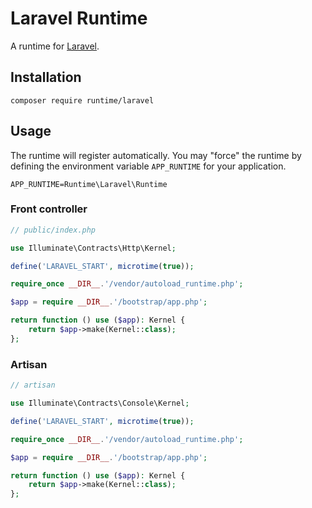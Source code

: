 # Laravel Runtime

A runtime for [Laravel](https://laravel.com/).

## Installation

```
composer require runtime/laravel
```

## Usage

The runtime will register automatically. You may "force" the runtime by defining
the environment variable `APP_RUNTIME` for your application.

```
APP_RUNTIME=Runtime\Laravel\Runtime
```

### Front controller

```php
// public/index.php

use Illuminate\Contracts\Http\Kernel;

define('LARAVEL_START', microtime(true));

require_once __DIR__.'/vendor/autoload_runtime.php';

$app = require __DIR__.'/bootstrap/app.php';

return function () use ($app): Kernel {
    return $app->make(Kernel::class);
};
```

### Artisan

```php
// artisan

use Illuminate\Contracts\Console\Kernel;

define('LARAVEL_START', microtime(true));

require_once __DIR__.'/vendor/autoload_runtime.php';

$app = require __DIR__.'/bootstrap/app.php';

return function () use ($app): Kernel {
    return $app->make(Kernel::class);
};
```
